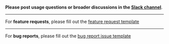 **Please post usage questions or broader discussions in the [Slack channel](https://prisma.slack.com/messages/CF62PPR29)**.

---

For **feature requests**, please fill out the [feature request template](https://github.com/prisma/yoga2/issues/new?template=feature_request.md)

---

For **bug reports**, please fill out the [bug report issue template](https://github.com/prisma/yoga2/issues/new?template=bug_report.md)
